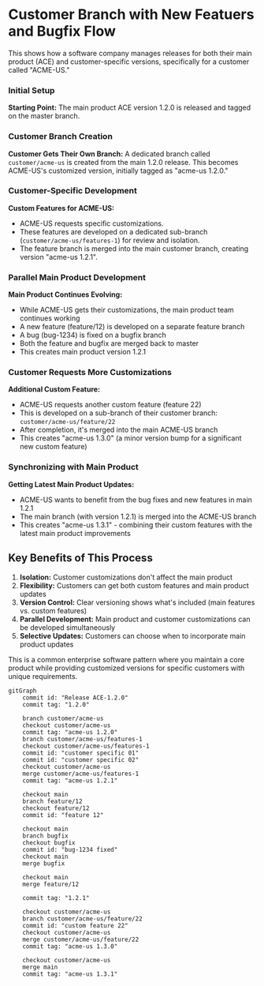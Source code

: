 # Customer Branch with New Featuers and Bugfix Flow

This shows how a software company manages releases for both their main product (ACE) and customer-specific versions, specifically for a customer called "ACME-US."

### Initial Setup

**Starting Point:** The main product ACE version 1.2.0 is released and tagged on the master branch.

### Customer Branch Creation

**Customer Gets Their Own Branch:** A dedicated branch called `customer/acme-us` is created from the main 1.2.0 release. This becomes ACME-US's customized version, initially tagged as "acme-us 1.2.0."

### Customer-Specific Development

**Custom Features for ACME-US:** 
- ACME-US requests specific customizations.
- These features are developed on a dedicated sub-branch (`customer/acme-us/features-1`) for review and isolation.
- The feature branch is merged into the main customer branch, creating version "acme-us 1.2.1".

### Parallel Main Product Development

**Main Product Continues Evolving:**

- While ACME-US gets their customizations, the main product team continues working
- A new feature (feature/12) is developed on a separate feature branch
- A bug (bug-1234) is fixed on a bugfix branch
- Both the feature and bugfix are merged back to master
- This creates main product version 1.2.1

### Customer Requests More Customizations

**Additional Custom Feature:**

- ACME-US requests another custom feature (feature 22)
- This is developed on a sub-branch of their customer branch: `customer/acme-us/feature/22`
- After completion, it's merged into the main ACME-US branch
- This creates "acme-us 1.3.0" (a minor version bump for a significant new custom feature)

### Synchronizing with Main Product

**Getting Latest Main Product Updates:**

- ACME-US wants to benefit from the bug fixes and new features in main 1.2.1
- The main branch (with version 1.2.1) is merged into the ACME-US branch
- This creates "acme-us 1.3.1" - combining their custom features with the latest main product improvements

## Key Benefits of This Process

1. **Isolation:** Customer customizations don't affect the main product
2. **Flexibility:** Customers can get both custom features and main product updates
3. **Version Control:** Clear versioning shows what's included (main features vs. custom features)
4. **Parallel Development:** Main product and customer customizations can be developed simultaneously
5. **Selective Updates:** Customers can choose when to incorporate main product updates

This is a common enterprise software pattern where you maintain a core product while providing customized versions for specific customers with unique requirements.

```mermaid
gitGraph
    commit id: "Release ACE-1.2.0"
    commit tag: "1.2.0"

    branch customer/acme-us
    checkout customer/acme-us
    commit tag: "acme-us 1.2.0"
    branch customer/acme-us/features-1
    checkout customer/acme-us/features-1
    commit id: "customer specific 01"
    commit id: "customer specific 02"
    checkout customer/acme-us
    merge customer/acme-us/features-1
    commit tag: "acme-us 1.2.1"
    
    checkout main
    branch feature/12
    checkout feature/12
    commit id: "feature 12"

    checkout main
    branch bugfix    
    checkout bugfix
    commit id: "bug-1234 fixed"
    checkout main
    merge bugfix

    checkout main
    merge feature/12
    
    commit tag: "1.2.1"

    checkout customer/acme-us
    branch customer/acme-us/feature/22
    commit id: "custom feature 22"
    checkout customer/acme-us
    merge customer/acme-us/feature/22
    commit tag: "acme-us 1.3.0"

    checkout customer/acme-us
    merge main
    commit tag: "acme-us 1.3.1"

```